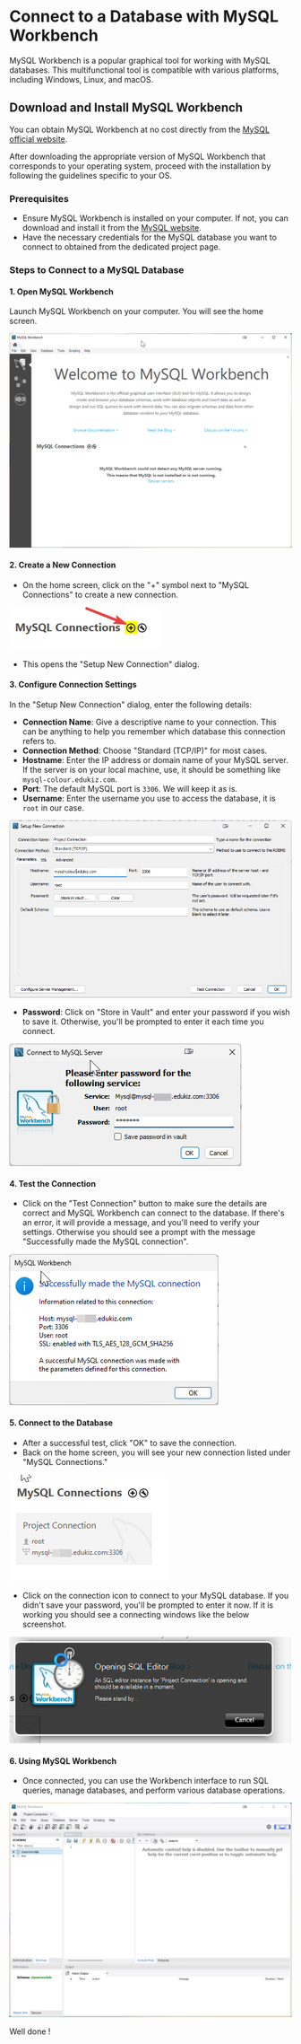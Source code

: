 # Connect to a Database with MySQL Workbench

MySQL Workbench is a popular graphical tool for working with MySQL databases. This multifunctional tool is compatible
with various platforms, including Windows, Linux, and macOS.

## Download and Install MySQL Workbench

You can obtain MySQL Workbench at no cost directly from
the [MySQL official website](https://www.mysql.com/products/workbench/).

After downloading the appropriate version of MySQL Workbench that corresponds to your operating system, proceed with the
installation by following the guidelines specific to your OS.

### Prerequisites

- Ensure MySQL Workbench is installed on your computer. If not, you can download and install it from
  the [MySQL website](https://www.mysql.com/products/workbench/).
- Have the necessary credentials for the MySQL database you want to connect to obtained from the dedicated project page.

### Steps to Connect to a MySQL Database

#### 1. Open MySQL Workbench

Launch MySQL Workbench on your computer. You will see the home screen.

![Home Screen](./images/home-screen.png)

#### 2. Create a New Connection

- On the home screen, click on the "+" symbol next to "MySQL Connections" to create a new connection.

 ![Connect Button](./images/connect-plus.png)

- This opens the "Setup New Connection" dialog.

#### 3. Configure Connection Settings

In the "Setup New Connection" dialog, enter the following details:

- **Connection Name**: Give a descriptive name to your connection. This can be anything to help you remember which
  database this connection refers to.
- **Connection Method**: Choose "Standard (TCP/IP)" for most cases.
- **Hostname**: Enter the IP address or domain name of your MySQL server. If the server is on your local machine,
  use, it should be something like `mysql-colour.edukiz.com`.
- **Port**: The default MySQL port is `3306`. We will keep it as is.
- **Username**: Enter the username you use to access the database, it is `root` in our case.

![Connection Windows](./images/connection-window.png)

- **Password**: Click on "Store in Vault" and enter your password if you wish to save it. Otherwise, you'll be prompted
  to enter it each time you connect.

![Password Prompt](./images/password-prompt.png)

#### 4. Test the Connection

- Click on the "Test Connection" button to make sure the details are correct and MySQL Workbench can connect to the
  database. If there's an error, it will provide a message, and you'll need to verify your settings. Otherwise you should see
  a prompt with the message "Successfully made the MySQL connection".

![Connection Success](./images/connect-success.png)

#### 5. Connect to the Database

- After a successful test, click "OK" to save the connection.
- Back on the home screen, you will see your new connection listed under "MySQL Connections."

![Connection List](./images/connection-list.png)

- Click on the connection icon to connect to your MySQL database. If you didn't save your password, you'll be prompted
  to enter it now. If it is working you should see a connecting windows like the below screenshot.

![Connection List](./images/connecting.png)


#### 6. Using MySQL Workbench

- Once connected, you can use the Workbench interface to run SQL queries, manage databases, and perform various database
  operations.

![Connected](./images/connected.png)

Well done !